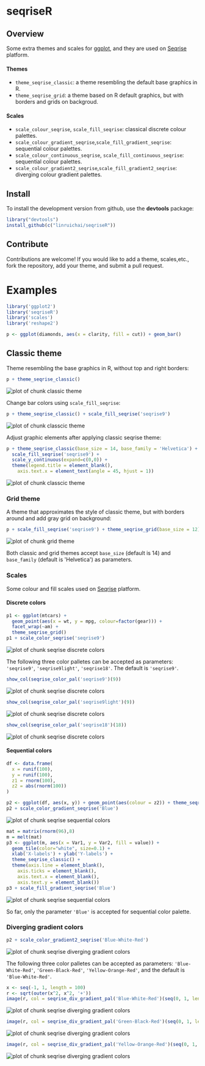 # seqriseR

## Overview
Some extra themes and scales for [ggplot](http://ggplot2.org), and they are used on [Seqrise](https://seqrise.com/zh/index) platform.

#### Themes 
- ``theme_seqrise_classic``: a theme resembling the default base graphics in R. 
- ``theme_seqrise_grid``: a theme based on R default graphics, but with borders and grids on backgroud.

#### Scales

- ``scale_colour_seqrise``, ``scale_fill_seqrise``: classical discrete colour palettes.
- ``scale_colour_gradient_seqrise``,``scale_fill_gradient_seqrise``: sequential colour palettes.
- ``scale_colour_continuous_seqrise``, ``scale_fill_continuous_seqrise``: sequential colour palettes.
- ``scale_colour_gradient2_seqrise``,``scale_fill_gradient2_seqrise``: diverging colour gradient palettes.

## Install 

To install the development version from github, use the **devtools** package:

```r
library("devtools")
install_github(c("linruichai/seqriseR"))
```

## Contribute

Contributions are welcome! If you would like to add a theme, scales,etc., fork the repository, add your theme, and submit a pull request.

# Examples

```r
library('ggplot2')
library('seqriseR')
library('scales')
library('reshape2')

p <- ggplot(diamonds, aes(x = clarity, fill = cut)) + geom_bar()
```

## Classic theme

Theme resembling the base graphics in R, without top and right borders:

```r
p + theme_seqrise_classic()
```

![plot of chunk classic theme](figure/classic_theme_1.png)

Change bar colors using `scale_fill_seqrise`:

```r
p + theme_seqrise_classic() + scale_fill_seqrise('seqrise9') 
```

![plot of chunk classcic theme](figure/classic_theme_2.png)

Adjust graphic elements after applying classic seqrise theme:

```r
p + theme_seqrise_classic(base_size = 14, base_family = 'Helvetica') +
  scale_fill_seqrise('seqrise9') +
  scale_y_continuous(expand=c(0,0)) +
  theme(legend.title = element_blank(),
    axis.text.x = element_text(angle = 45, hjust = 1))
```

![plot of chunk classcic theme](figure/classic_theme_3.png)

### Grid theme

A theme that approximates the style of classic theme, but with borders around and add gray grid on background:

```r
p + scale_fill_seqrise('seqrise9') + theme_seqrise_grid(base_size = 12) 
```

![plot of chunk grid theme](figure/grid_theme.png)

Both classic and grid themes accept ``base_size`` (default is 14) and ``base_family`` (default is 'Helvetica') as parameters.

### Scales

Some colour and fill scales used on [Seqrise](https://seqrise.com/zh/index) platform.

#### Discrete colors
```r
p1 <- ggplot(mtcars) +
  geom_point(aes(x = wt, y = mpg, colour=factor(gear))) +
  facet_wrap(~am) +
  theme_seqrise_grid()
p1 + scale_color_seqrise('seqrise9')
```

![plot of chunk seqrise discrete colors](figure/discrete_color.png)

The following three color palletes can be accepted as parameters: ``'seqrise9'``, ``'seqrise9light'``, ``'seqrise18'``. The default is ``'seqrise9'``.

```r
show_col(seqrise_color_pal('seqrise9')(9))
```

![plot of chunk seqrise discrete colors](figure/discrete_color_pal_1.png)

```r
show_col(seqrise_color_pal('seqrise9light')(9))
```

![plot of chunk seqrise discrete colors](figure/discrete_color_pal_2.png)

```r
show_col(seqrise_color_pal('seqrise18')(18))
```

![plot of chunk seqrise discrete colors](figure/discrete_color_pal_3.png)

#### Sequential colors
```r
df <- data.frame(
  x = runif(100),
  y = runif(100),
  z1 = rnorm(100),
  z2 = abs(rnorm(100))
)

p2 <- ggplot(df, aes(x, y)) + geom_point(aes(colour = z2)) + theme_seqrise_classic()
p2 + scale_color_gradient_seqrise('Blue')
```

![plot of chunk seqrise sequential colors](figure/sequential_color_1.png)


```r
mat = matrix(rnorm(96),8)
m = melt(mat)
p3 <- ggplot(m, aes(x = Var1, y = Var2, fill = value)) + 
  geom_tile(color="white", size=0.1) + 
  xlab('X-labels') + ylab('Y-labels') + 
  theme_seqrise_classic() + 
  theme(axis.line = element_blank(),
    axis.ticks = element_blank(),
    axis.text.x = element_blank(),
    axis.text.y = element_blank())
p3 + scale_fill_gradient_seqrise('Blue')
```

![plot of chunk seqrise sequential colors](figure/sequential_color_2.png)

So far, only the parameter ``'Blue'`` is accepted for sequential color palette.

### Diverging gradient colors

```r
p2 + scale_color_gradient2_seqrise('Blue-White-Red')
```

![plot of chunk seqrise diverging gradient colors](figure/diverging_gradient_color.png)

The following three color palletes can be accepted as parameters: ``'Blue-White-Red'``, ``'Green-Black-Red'``, ``'Yellow-Orange-Red'``, and the default is ``'Blue-White-Red'``.

```r
x <- seq(-1, 1, length = 100)
r <- sqrt(outer(x^2, x^2, '+'))
image(r, col = seqrise_div_gradient_pal('Blue-White-Red')(seq(0, 1, length = 12)))
```

![plot of chunk seqrise diverging gradient colors](figure/diverging_gradient_color_pal_1.png)

```r
image(r, col = seqrise_div_gradient_pal('Green-Black-Red')(seq(0, 1, length = 12)))
```

![plot of chunk seqrise diverging gradient colors](figure/diverging_gradient_color_pal_2.png)

```r
image(r, col = seqrise_div_gradient_pal('Yellow-Orange-Red')(seq(0, 1, length = 12)))
```

![plot of chunk seqrise diverging gradient colors](figure/diverging_gradient_color_pal_3.png)
